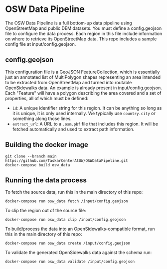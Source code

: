# OSW Data Pipeline
The OSW Data Pipeline is a full bottom-up data pipeline using OpenStreetMap and public DEM datasets. You must define a config.geojson file to configure the data process. Each region in this file include information on where to retrieve its OpenStreetMap data. This repo includes a sample config file at input/config.geojson.

## config.geojson
This configuration file is a GeoJSON FeatureCollection, which is essentially just an annotated list of MultiPolygon shapes representing an area intended to be extracted from OpenStreetMap and turned into routable OpenSidewalks data. An example is already present in input/config.geojson. Each "Feature" will have a polygon describing the area covered and a set of properties, all of which must be defined:

- `id`: A unique identifier string for this region. It can be anything so long
as it is unique, it is only used internally. We typically use `country.city`
or something along those lines.
- `extract_url`: A URL to a `.osm.pbf` file that includes this region. It will
be fetched automatically and used to extract path information.

## Building the docker image

    git clone --branch main https://github.com/TaskarCenterAtUW/OSWDataPipeline.git
    docker-compose build osw_data

## Running the data process

To fetch the source data, run this in the main directory of this repo:

    docker-compose run osw_data fetch /input/config.geojson

To clip the region out of the source file:

    docker-compose run osw_data clip /input/config.geojson

To build/process the data into an OpenSidewalks-compatible format, run this in the main directory of this repo:

    docker-compose run osw_data create /input/config.geojson

To validate the generated OpenSidewalks data against the schema run:

    docker-compose run osw_data validate /input/config.geojson
